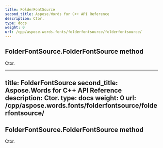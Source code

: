 ```yaml
---
title: FolderFontSource
second_title: Aspose.Words for C++ API Reference
description: Ctor. 
type: docs
weight: 0
url: /cpp/aspose.words.fonts/folderfontsource/folderfontsource/
---
```

## FolderFontSource.FolderFontSource method


Ctor. 

---
title: FolderFontSource
second_title: Aspose.Words for C++ API Reference
description: Ctor. 
type: docs
weight: 0
url: /cpp/aspose.words.fonts/folderfontsource/folderfontsource/
---
## FolderFontSource.FolderFontSource method


Ctor. 

